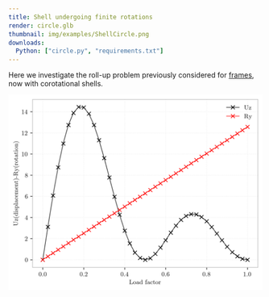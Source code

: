 ```yaml
---
title: Shell undergoing finite rotations
render: circle.glb
thumbnail: img/examples/ShellCircle.png
downloads:
  Python: ["circle.py", "requirements.txt"]
---
```



Here we investigate the roll-up problem previously considered for [frames](../framecircle), now with corotational shells.

![Nodal displacements and rotations](img/plot.png)

